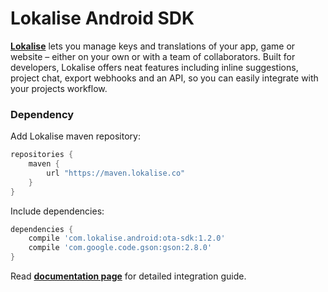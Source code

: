 # Lokalise Android SDK

**[Lokalise](https://lokalise.co)** lets you manage keys and translations of your app, game or website – either on your own or with a team of collaborators. Built for developers, Lokalise offers neat features including inline suggestions, project chat, export webhooks and an API, so you can easily integrate with your projects workflow.

### Dependency

Add Lokalise maven repository:

```groovy
repositories {
    maven {
        url "https://maven.lokalise.co"
    }
}
```

Include dependencies:

```groovy
dependencies {
    compile 'com.lokalise.android:ota-sdk:1.2.0'
    compile 'com.google.code.gson:gson:2.8.0'
}
```

Read **[documentation page](https://lokalise.helpdocs.io/article/NAGqt96y1e-lokalise-android-sdk)** for detailed integration guide.